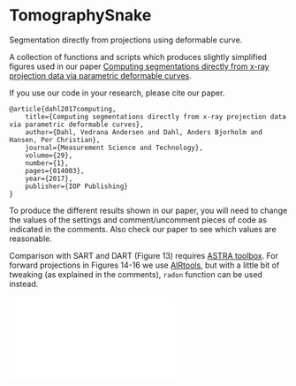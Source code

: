 # TomographySnake
Segmentation directly from projections using deformable curve.

A collection of functions and scripts which produces slightly simplified figures used in
our paper
[Computing segmentations directly from x-ray projection data via parametric deformable curves](https://iopscience.iop.org/article/10.1088/1361-6501/aa950e/meta).


If you use our code in your research, please cite our paper.

    @article{dahl2017computing,
        title={Computing segmentations directly from x-ray projection data via parametric deformable curves},
        author={Dahl, Vedrana Andersen and Dahl, Anders Bjorholm and Hansen, Per Christian},
        journal={Measurement Science and Technology},
        volume={29},
        number={1},
        pages={014003},
        year={2017},
        publisher={IOP Publishing}
    }

To produce the different results shown in our paper, you will need to change the
values of the settings and comment/uncomment pieces of code as indicated in the comments.
Also check our paper to see which values are reasonable.

Comparison with SART and DART (Figure 13) requires
[ASTRA toolbox](https://www.astra-toolbox.com/).
For forward projections in Figures 14-16 we use
[AIRtools](http://www.imm.dtu.dk/~pcha/AIRtoolsII/index.html),
but with a little bit of tweaking (as explained in the
comments), `radon` function can be used instead.

![Figure 7](/images/Figures7.pdf)
